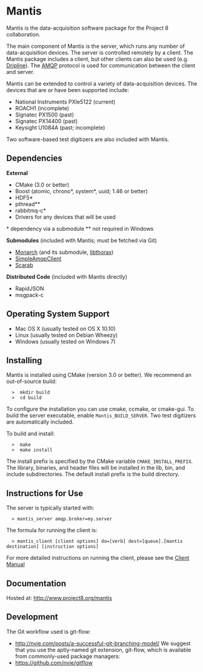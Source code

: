 Mantis
======

Mantis is the data-acquisition software package for the Project 8 collaboration.

The main component of Mantis is the server, which runs any number of data-acquisition 
devices.  The server is controlled remotely by a client.  The Mantis package includes 
a client, but other clients can also be used (e.g. [Dripline](https://github.com/project8/dripline)).
The [AMQP](https://www.amqp.org/) protocol is used for communication between the 
client and server.

Mantis can be extended to control a variety of data-acquisition devices.  The devices that 
are or have been supported include:

* National Instruments PXIe5122 (current)
* ROACH1 (incomplete)
* Signatec PX1500 (past)
* Signatec PX14400 (past)
* Keysight U1084A (past; incomplete)

Two software-based test digitizers are also included with Mantis.


Dependencies
------------

**External**
- CMake (3.0 or better)
- Boost (atomic, chrono\*, system\*, uuid; 1.46 or better)
- HDF5\*
- pthread\**
- rabbitmq-c\*
- Drivers for any devices that will be used

\* dependency via a submodule
\*\* not required in Windows

**Submodules** (included with Mantis; must be fetched via Git)
- [Monarch](https://github.com/project8/monarch) (and its submodule, [libthorax](https://github.com/project8/libthorax))
- [SimpleAmqpClient](https://github.com/project8/SimpleAmqpClient)
- [Scarab](https://github.com/project8/scarab)

**Distributed Code** (included with Mantis directly)
- RapidJSON
- msgpack-c


Operating System Support
------------------------

* Mac OS X (usually tested on OS X 10.10)
* Linux (usually tested on Debian Wheezy)
* Windows (usually tested on Windows 7)


Installing
----------

Mantis is installed using CMake (version 3.0 or better).
We recommend an out-of-source build:
```
  >  mkdir build
  >  cd build
```
    
To configure the installation you can use cmake, ccmake, or cmake-gui.
To build the server executable, enable `Mantis_BUILD_SERVER`.  Two test 
digitizers are automatically included.

To build and install:
```
  >  make
  >  make install
```
    
The install prefix is specified by the CMake variable `CMAKE_INSTALL_PREFIX`.
The library, binaries, and header files will be installed in the 
lib, bin, and include subdirectories. The default install prefix is the
build directory.


Instructions for Use
--------------------

The server is typically started with:
```
  > mantis_server amqp.broker=my.server
```

The formula for running the client is:
```
  > mantis_client [client options] do=[verb] dest=[queue].[mantis destination] [instruction options]
```

For more detailed instructions on running the client, please see the [Client Manual](http://www.project8.org/mantis/ClientManual.html)


Documentation
-------------

Hosted at: http://www.project8.org/mantis


Development
-----------

The Git workflow used is git-flow:
* http://nvie.com/posts/a-successful-git-branching-model/
We suggest that you use the aptly-named git extension, git-flow, which is available from commonly-used package managers:
* https://github.com/nvie/gitflow
